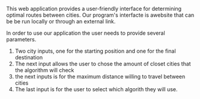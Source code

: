 This web application provides a user-friendly interface for determining optimal routes between cities. 
Our program's interfacte is awebsite that can be be run locally or through an external link.

In order to use our application the user needs to provide several parameters.
  1) Two city inputs, one for the starting position and one for the final destination
  2) The next input allows the user to chose the amount of closet cities that the algorithm will check
  3) the next inputs is for the maximum distance willing to travel between cities
  4) The last input is for the user to select which algorith they will use.
